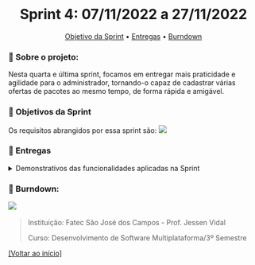 <br id="inicio">

<h1 align="center">Sprint 4: 07/11/2022 a 27/11/2022</h1>
<p align="center">
     <a href="#objetivo">Objetivo da Sprint</a> • 
     <a href="#entregas">Entregas</a> • 
     <a href="#burndown">Burndown</a>
</p>

<span id="sobre">

### :bookmark_tabs: Sobre o projeto:
<p>Nesta quarta e última sprint, focamos em entregar mais praticidade e agilidade para o administrador, tornando-o capaz de cadastrar várias ofertas de pacotes ao mesmo tempo, de forma rápida e amigável.
</p>

 <span id="objetivo">
 
 ### :dart: Objetivos da Sprint

 Os requisitos abrangidos por essa sprint são: 
   <img src="https://imgur.com/W1Yj93T.png"> 

 <p align="center">

</p>
  
  
<span id="entregas">

### :dart: Entregas

<details>
   <summary>Demonstrativos das funcionalidades aplicadas na Sprint</summary>
<h4>Criação de múltiplas ofertas</h4>
<p>O sistema possibilita a criação dinâmica e em massa de ofertas com vários pacotes, agilizando e tornando mais agradável a usabilidade e jornada de trabalho do administrador</p>
<img src="./gifs/ofertas.gif">

<h4>Visualização do carrinho</h4>
<p>Nesta sprint, foram realizadas também, alterações no carrinho para deixá-lo mais agradável ao possível cliente.</p>
<img src="./gifs/carrinho.gif">


</details>

<span id="burndown">

### :bookmark_tabs: Burndown:

<p>   <img src="https://imgur.com/GodrdlB.png">
</p>

> Instituição: Fatec São José dos Campos - Prof. Jessen Vidal
> 
> Curso: Desenvolvimento de Software Multiplataforma/3º Semestre
 
<a href="#inicio">[Voltar ao início]</a>


